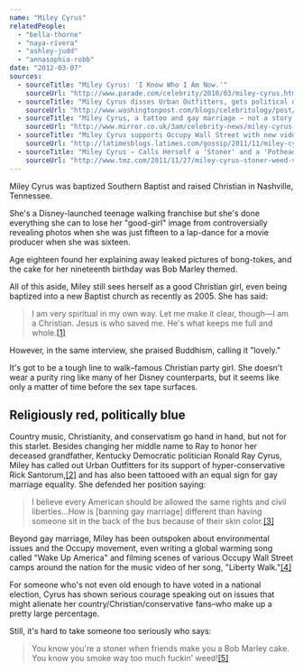 ```yaml
---
name: "Miley Cyrus"
relatedPeople:
  - "bella-thorne"
  - "naya-rivera"
  - "ashley-judd"
  - "annasophia-robb"
date: "2012-03-07"
sources:
  - sourceTitle: "Miley Cyrus: 'I Know Who I Am Now.'"
    sourceUrl: "http://www.parade.com/celebrity/2010/03/miley-cyrus.html"
  - sourceTitle: "Miley Cyrus disses Urban Outfitters, gets political on Twitter"
    sourceUrl: "http://www.washingtonpost.com/blogs/celebritology/post/miley-cyrus-disses-urban-outfitters-gets-political-on-twitter/2011/05/27/AGymCrCH_blog.html"
  - sourceTitle: "Miley Cyrus, a tattoo and gay marriage – not a story we saw coming"
    sourceUrl: "http://www.mirror.co.uk/3am/celebrity-news/miley-cyrus-explains-politics-behind-677549"
  - sourceTitle: "Miley Cyrus supports Occupy Wall Street with new video"
    sourceUrl: "http://latimesblogs.latimes.com/gossip/2011/11/miley-cyrus-ows-occupy-wall-street-liberty-walk-video.html"
  - sourceTitle: "Miley Cyrus – Calls Herself a 'Stoner' and a 'Pothead.'"
    sourceUrl: "http://www.tmz.com/2011/11/27/miley-cyrus-stoner-weed-video#.T1bq4IFuDAk"
---
```


Miley Cyrus was baptized Southern Baptist and raised Christian in Nashville, Tennessee.

She's a Disney-launched teenage walking franchise but she's done everything she can to lose her "good-girl" image from controversially revealing photos when she was just fifteen to a lap-dance for a movie producer when she was sixteen.

Age eighteen found her explaining away leaked pictures of bong-tokes, and the cake for her nineteenth birthday was Bob Marley themed.

All of this aside, Miley still sees herself as a good Christian girl, even being baptized into a new Baptist church as recently as 2005. She has said:

>I am very spiritual in my own way. Let me make it clear, though—I am a Christian. Jesus is who saved me. He's what keeps me full and whole.<a class="source-citation" href="#http://www.parade.com/celebrity/2010/03/miley-cyrus.html" title="Miley Cyrus: &apos;I Know Who I Am Now.&apos;">[1]</a>

However, in the same interview, she praised Buddhism, calling it "lovely."

It's got to be a tough line to walk–famous Christian party girl. She doesn't wear a purity ring like many of her Disney counterparts, but it seems like only a matter of time before the sex tape surfaces.


## Religiously red, politically blue

Country music, Christianity, and conservatism go hand in hand, but not for this starlet. Besides changing her middle name to Ray to honor her deceased grandfather, Kentucky Democratic politician Ronald Ray Cyrus, Miley has called out Urban Outfitters for its support of hyper-conservative Rick Santorum,<a class="source-citation" href="#http://www.washingtonpost.com/blogs/celebritology/post/miley-cyrus-disses-urban-outfitters-gets-political-on-twitter/2011/05/27/AGymCrCH_blog.html" title="Miley Cyrus disses Urban Outfitters, gets political on Twitter">[2]</a> and has also been tattooed with an equal sign for gay marriage equality. She defended her position saying:

>I believe every American should be allowed the same rights and civil liberties…How is [banning gay marriage] different than having someone sit in the back of the bus because of their skin color.<a class="source-citation" href="#http://www.mirror.co.uk/3am/celebrity-news/miley-cyrus-explains-politics-behind-677549" title="Miley Cyrus, a tattoo and gay marriage – not a story we saw coming">[3]</a>

Beyond gay marriage, Miley has been outspoken about environmental issues and the Occupy movement, even writing a global warming song called "Wake Up America" and filming scenes of various Occupy Wall Street camps around the nation for the music video of her song, "Liberty Walk."<a class="source-citation" href="#http://latimesblogs.latimes.com/gossip/2011/11/miley-cyrus-ows-occupy-wall-street-liberty-walk-video.html" title="Miley Cyrus supports Occupy Wall Street with new video">[4]</a>

For someone who's not even old enough to have voted in a national election, Cyrus has shown serious courage speaking out on issues that might alienate her country/Christian/conservative fans–who make up a pretty large percentage.

Still, it's hard to take someone too seriously who says:

>You know you're a stoner when friends make you a Bob Marley cake. You know you smoke way too much fuckin' weed!<a class="source-citation" href="#http://www.tmz.com/2011/11/27/miley-cyrus-stoner-weed-video#.T1bq4IFuDAk" title="Miley Cyrus – Calls Herself a &apos;Stoner&apos; and a &apos;Pothead.&apos;">[5]</a>